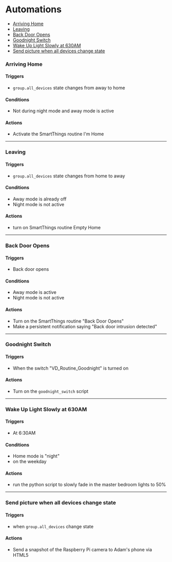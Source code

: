 # Automations

* [Arriving Home](#arriving-home)
* [Leaving](#leaving)
* [Back Door Opens](#back-door-opens)
* [Goodnight Switch](#goodnight-switch)
* [Wake Up Light Slowly at 630AM](#Wake-Up-Light-Slowly-at-630AM)
* [Send picture when all devices change state](#Send-picture-when-all-devices-change-state)

### Arriving Home

#### Triggers
* `group.all_devices` state changes from away to home
#### Conditions
* Not during night mode and away mode is active
#### Actions
* Activate the SmartThings routine I'm Home

---
### Leaving

#### Triggers
* `group.all_devices` state changes from home to away
#### Conditions
* Away mode is already off
* Night mode is not active
#### Actions
* turn on SmartThings routine Empty Home
----
### Back Door Opens

#### Triggers
* Back door opens
#### Conditions
* Away mode is active
* Night mode is not active
#### Actions
* Turn on the SmartThings routine "Back Door Opens"
* Make a persistent notification saying "Back door intrusion detected"

---

### Goodnight Switch

#### Triggers
* When the switch "VD_Routine_Goodnight" is turned on

#### Actions
* Turn on the `goodnight_switch` script

---

### Wake Up Light Slowly at 630AM

#### Triggers
* At 6:30AM 
#### Conditions
* Home mode is "night"
* on the weekday
#### Actions
* run the python script to slowly fade in the master bedroom lights to 50%
---

### Send picture when all devices change state
#### Triggers
* when `group.all_devices` change state

#### Actions
* Send a snapshot of the Raspberry Pi camera to Adam's phone via HTML5